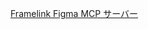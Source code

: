 [Framelink Figma MCP サーバー](https://github.com/GLips/Figma-Context-MCP/blob/main/README.ja.md)

[]()
[]()
[]()
[]()
[]()
[]()
[]()
[]()
[]()
[]()
[]()
